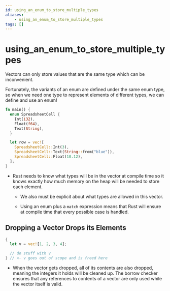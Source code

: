 ```yaml
---
id: using_an_enum_to_store_multiple_types
aliases:
    - using_an_enum_to_store_multiple_types
tags: []
---
```


# using_an_enum_to_store_multiple_types

Vectors can only store values that are the same type which can be inconvenient.

Fortunately, the variants of an enum are defined under the same enum type, so
when we need one type to represent elements of different types, we can define
and use an enum!

```rust
fn main() {
  enum SpreadsheetCell {
    Int(i32),
    Float(f64),
    Text(String),
  }

  let row = vec![
    SpreadsheetCell::Int(3),
    SpreadsheetCell::Text(String::from("blue")),
    SpreadsheetCell::Float(10.12),
  ];
}
```

- Rust needs to know what types will be in the vector at compile time so it
  knows exactly how much memory on the heap will be needed to store each element.

    - We also must be explicit about what types are allowed in this vector.

    - Using an enum plus a `match` expression means that Rust will ensure at
      compile time that every possible case is handled.

## Dropping a Vector Drops its Elements

```rust
{
  let v = vec![1, 2, 3, 4];

  // do stuff with v
} // <- v goes out of scope and is freed here
```

- When the vector gets dropped, all of its contents are also dropped, meaning
  the integers it holds will be cleaned up. The borrow checker ensures that any
  references to contents of a vector are only used while the vector itself is
  valid.
